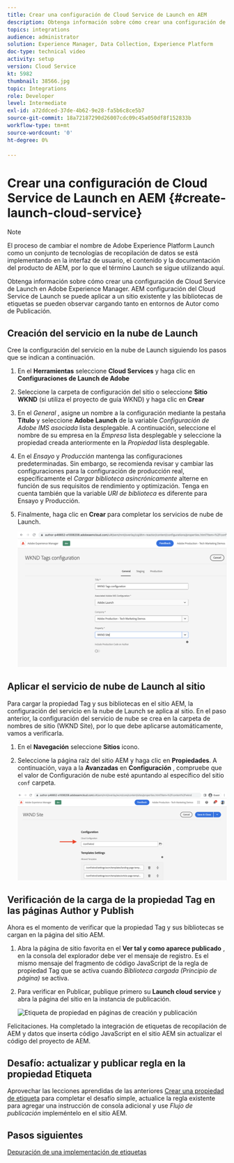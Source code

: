 ```yaml
---
title: Crear una configuración de Cloud Service de Launch en AEM
description: Obtenga información sobre cómo crear una configuración de Cloud Service de Launch en AEM. La configuración del Cloud Service de Launch se puede aplicar a un sitio existente y las bibliotecas de etiquetas se pueden observar cargando tanto en entornos de autor como de publicación.
topics: integrations
audience: administrator
solution: Experience Manager, Data Collection, Experience Platform
doc-type: technical video
activity: setup
version: Cloud Service
kt: 5982
thumbnail: 38566.jpg
topic: Integrations
role: Developer
level: Intermediate
exl-id: a72ddced-37de-4b62-9e28-fa5b6c8ce5b7
source-git-commit: 18a72187290d26007cdc09c45a050df8f152833b
workflow-type: tm+mt
source-wordcount: '0'
ht-degree: 0%

---
```


# Crear una configuración de Cloud Service de Launch en AEM {#create-launch-cloud-service}

>[!NOTE]
>
>El proceso de cambiar el nombre de Adobe Experience Platform Launch como un conjunto de tecnologías de recopilación de datos se está implementando en la interfaz de usuario, el contenido y la documentación del producto de AEM, por lo que el término Launch se sigue utilizando aquí.

Obtenga información sobre cómo crear una configuración de Cloud Service de Launch en Adobe Experience Manager. AEM configuración del Cloud Service de Launch se puede aplicar a un sitio existente y las bibliotecas de etiquetas se pueden observar cargando tanto en entornos de Autor como de Publicación.

## Creación del servicio en la nube de Launch

Cree la configuración del servicio en la nube de Launch siguiendo los pasos que se indican a continuación.

1. En el **Herramientas** seleccione **Cloud Services** y haga clic en **Configuraciones de Launch de Adobe**

1. Seleccione la carpeta de configuración del sitio o seleccione **Sitio WKND** (si utiliza el proyecto de guía WKND) y haga clic en **Crear**

1. En el _General_ , asigne un nombre a la configuración mediante la pestaña **Título** y seleccione **Adobe Launch** de la variable _Configuración de Adobe IMS asociada_ lista desplegable. A continuación, seleccione el nombre de su empresa en la _Empresa_ lista desplegable y seleccione la propiedad creada anteriormente en la _Propiedad_ lista desplegable.

1. En el _Ensayo_ y _Producción_ mantenga las configuraciones predeterminadas. Sin embargo, se recomienda revisar y cambiar las configuraciones para la configuración de producción real, específicamente el _Cargar biblioteca asincrónicamente_ alterne en función de sus requisitos de rendimiento y optimización. Tenga en cuenta también que la variable _URI de biblioteca_ es diferente para Ensayo y Producción.

1. Finalmente, haga clic en **Crear** para completar los servicios de nube de Launch.

   ![Configuración de Cloud Services de Launch](assets/launch-cloud-services-config.png)

## Aplicar el servicio de nube de Launch al sitio

Para cargar la propiedad Tag y sus bibliotecas en el sitio AEM, la configuración del servicio en la nube de Launch se aplica al sitio. En el paso anterior, la configuración del servicio de nube se crea en la carpeta de nombres de sitio (WKND Site), por lo que debe aplicarse automáticamente, vamos a verificarla.

1. En el **Navegación** seleccione **Sitios** icono.

1. Seleccione la página raíz del sitio AEM y haga clic en **Propiedades**. A continuación, vaya a la **Avanzadas** en **Configuración** , compruebe que el valor de Configuración de nube esté apuntando al específico del sitio `conf` carpeta.

   ![Aplicar configuración de Cloud Services al sitio](assets/apply-cloud-services-config-to-site.png)

## Verificación de la carga de la propiedad Tag en las páginas Author y Publish

Ahora es el momento de verificar que la propiedad Tag y sus bibliotecas se cargan en la página del sitio AEM.

1. Abra la página de sitio favorita en el **Ver tal y como aparece publicado** , en la consola del explorador debe ver el mensaje de registro. Es el mismo mensaje del fragmento de código JavaScript de la regla de propiedad Tag que se activa cuando _Biblioteca cargada (Principio de página)_ se activa.

1. Para verificar en Publicar, publique primero su **Launch cloud service** y abra la página del sitio en la instancia de publicación.

   ![Etiqueta de propiedad en páginas de creación y publicación](assets/tag-property-on-author-publish-pages.png)

Felicitaciones. Ha completado la integración de etiquetas de recopilación de AEM y datos que inserta código JavaScript en el sitio AEM sin actualizar el código del proyecto de AEM.

## Desafío: actualizar y publicar regla en la propiedad Etiqueta

Aprovechar las lecciones aprendidas de las anteriores [Crear una propiedad de etiqueta](./create-tag-property.md) para completar el desafío simple, actualice la regla existente para agregar una instrucción de consola adicional y use _Flujo de publicación_ impleméntelo en el sitio AEM.

## Pasos siguientes

[Depuración de una implementación de etiquetas](debug-tags-implementation.md)
